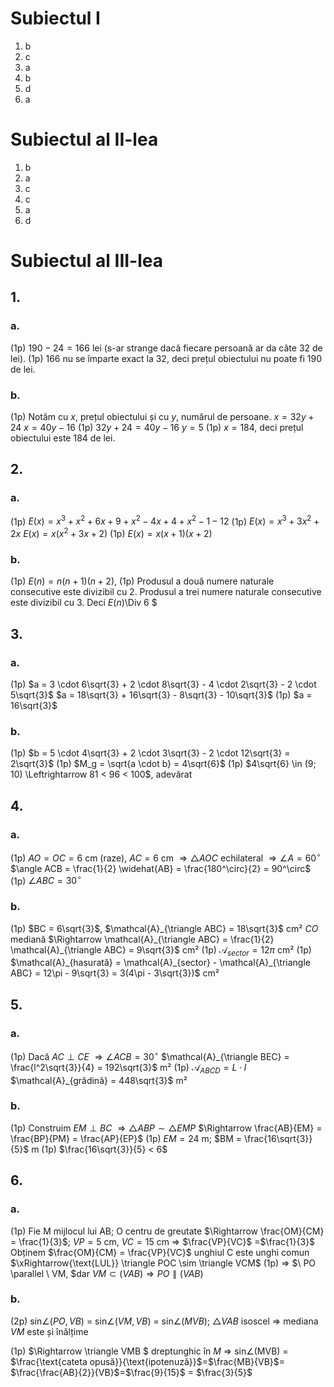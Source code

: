 # Subiectul I

1. b
2. c
3. a
4. b
5. d
6. a

# Subiectul al II-lea

1. b
2. a
3. c
4. c
5. a
6. d

# Subiectul al III-lea

## 1.

### a.

(1p) $190 - 24 = 166$ lei (s-ar strange dacă fiecare persoană ar da câte 32 de lei).
(1p) 166 nu se împarte exact la 32, deci prețul obiectului nu poate fi 190 de lei.

### b.

(1p) Notăm cu $x$, prețul obiectului și cu $y$, numărul de persoane.
$x = 32y + 24$
$x = 40y - 16$
(1p) $32y + 24 = 40y - 16$
$y = 5$
(1p) $x = 184$, deci prețul obiectului este 184 de lei.

## 2.

### a.

(1p) $E(x) = x^3 + x^2 + 6x + 9 + x^2 - 4x + 4 + x^2 - 1 - 12$
(1p) $E(x) = x^3 + 3x^2 + 2x$
$E(x) = x(x^2 + 3x + 2)$
(1p) $E(x) = x(x + 1)(x + 2)$

### b.

(1p) $E(n) = n(n + 1)(n + 2)$,
(1p) Produsul a două numere naturale consecutive este divizibil cu 2.
Produsul a trei numere naturale consecutive este divizibil cu 3.
Deci $E(n)$\Div 6 $

## 3.

### a.

(1p) $a = 3 \cdot 6\sqrt{3} + 2 \cdot 8\sqrt{3} - 4 \cdot 2\sqrt{3} - 2 \cdot 5\sqrt{3}$
$a = 18\sqrt{3} + 16\sqrt{3} - 8\sqrt{3} - 10\sqrt{3}$
(1p) $a = 16\sqrt{3}$

### b.

(1p) $b = 5 \cdot 4\sqrt{3} + 2 \cdot 3\sqrt{3} - 2 \cdot 12\sqrt{3} = 2\sqrt{3}$
(1p) $M_g = \sqrt{a \cdot b} = 4\sqrt{6}$
(1p) $4\sqrt{6} \in (9; 10) \Leftrightarrow 81 < 96 < 100$, adevărat

## 4.

### a.

(1p) $AO = OC = 6$ cm (raze), $AC = 6$ cm $\Rightarrow \triangle AOC$ echilateral $\Rightarrow \angle A = 60^\circ$
$\angle ACB = \frac{1}{2} \widehat{AB} = \frac{180^\circ}{2} = 90^\circ$
(1p) $\angle ABC = 30^\circ$

### b.

(1p) $BC = 6\sqrt{3}$, $\mathcal{A}_{\triangle ABC} = 18\sqrt{3}$ cm²
$CO$ mediană $\Rightarrow \mathcal{A}_{\triangle ABC} = \frac{1}{2} \mathcal{A}_{\triangle ABC} = 9\sqrt{3}$ cm²
(1p) $\mathcal{A}_{sector} = 12\pi$ cm²
(1p) $\mathcal{A}_{hasurată} = \mathcal{A}_{sector} - \mathcal{A}_{\triangle ABC} = 12\pi - 9\sqrt{3} = 3(4\pi - 3\sqrt{3})$ cm²

## 5.

### a.

(1p) Dacă $AC \perp CE$ $\Rightarrow \angle ACB = 30^\circ$
$\mathcal{A}_{\triangle BEC} = \frac{l^2\sqrt{3}}{4} = 192\sqrt{3}$ m²
(1p) $\mathcal{A}_{ABCD} = L \cdot l$
$\mathcal{A}_{grădină} = 448\sqrt{3}$ m²

### b.

(1p) Construim $EM \perp BC$ $\Rightarrow \triangle ABP \sim \triangle EMP$ $\Rightarrow \frac{AB}{EM} = \frac{BP}{PM} = \frac{AP}{EP}$
(1p) $EM = 24$ m; $BM = \frac{16\sqrt{3}}{5}$ m
(1p) $\frac{16\sqrt{3}}{5} < 6$

## 6.

### a.

(1p) Fie M mijlocul lui AB; O centru de greutate $\Rightarrow \frac{OM}{CM} = \frac{1}{3}$; $VP = 5$ cm, $VC = 15$ cm
$\Rightarrow$ $\frac{VP}{VC}$ =$\frac{1}{3}$
Obținem $\frac{OM}{CM} = \frac{VP}{VC}$ unghiul C este unghi comun $\xRightarrow{\text{LUL}} \triangle  POC \sim \triangle VCM$
(1p) $\Rightarrow$ $\ PO \parallel \ VM,   $dar $VM \subset (VAB) \Rightarrow PO \parallel (VAB)$

### b.

(2p) sin$\angle(PO, VB)$ = sin$\angle(VM, VB)$ = sin$\angle(MVB)$; $\triangle VAB$ isoscel $\Rightarrow$ mediana $VM$ este și înălțime

(1p) $\Rightarrow \triangle VMB $ dreptunghic în $M$ $\Rightarrow$ sin$\angle$(MVB) = $\frac{\text{cateta opusă}}{\text{ipotenuză}}$=$\frac{MB}{VB}$= $\frac{\frac{AB}{2}}{VB}$=$\frac{9}{15}$ = $\frac{3}{5}$
